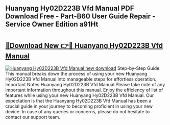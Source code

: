 ## Huanyang Hy02D223B Vfd Manual PDF Download Free - Part-B60 User Guide Repair - Service Owner Edition a91Ht

# <h2><a href="http://bc42292.oget.top/?id=Huanyang+Hy02D223B+Vfd+Manual">🔗Download New 👉🔴 Huanyang Hy02D223B Vfd Manual</a></h2>

[![Huanyang Hy02D223B Vfd Manual new download](https://i.imgur.com/5g1atiW.png)](http://bc42292.oget.top/?id=Huanyang+Hy02D223B+Vfd+Manual)
Step-by-Step Guide This manual breaks down the process of using your new Huanyang Hy02D223B Vfd Manual into manageable steps for effortless operation. Important Notes Huanyang Hy02D223B Vfd Manual Please take note of any important information throughout this manual. Enjoy the efficiency of list of features while using your new Huanyang Hy02D223B Vfd Manual. Our expectation is that the Huanyang Hy02D223B Vfd Manual has been a crucial guide in your journey to becoming proficient in using your new device. In case of any queries or concerns, please do not hesitate to contact our support team.
